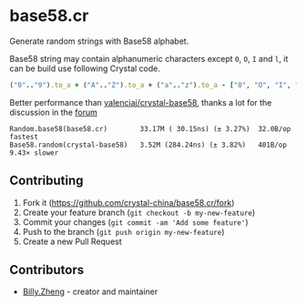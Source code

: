 # base58.cr
 Generate random strings with Base58 alphabet.
 
 Base58 string may contain alphanumeric characters except `0`, `O`, `I` and `l`, it can be build use following Crystal code.
 
```ruby
("0".."9").to_a + ("A".."Z").to_a + ("a".."z").to_a - ["0", "O", "I", "l"]
```
   
 Better performance than [valenciaj/crystal-base58](https://github.com/valenciaj/crystal-base58), thanks a lot for the discussion in the [forum](https://forum.crystal-lang.org/t/is-this-a-good-way-to-generate-a-random-string/6986)
 
```
Random.base58(base58.cr)        33.17M ( 30.15ns) (± 3.27%)  32.0B/op        fastest
Base58.random(crystal-base58)   3.52M (284.24ns) (± 3.82%)   401B/op   9.43× slower
```

## Contributing

1. Fork it (<https://github.com/crystal-china/base58.cr/fork>)
2. Create your feature branch (`git checkout -b my-new-feature`)
3. Commit your changes (`git commit -am 'Add some feature'`)
4. Push to the branch (`git push origin my-new-feature`)
5. Create a new Pull Request

## Contributors

- [Billy.Zheng](https://github.com/zw963) - creator and maintainer


